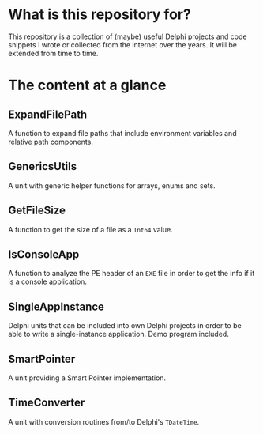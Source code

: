 # What is this repository for?

This repository is a collection of (maybe) useful Delphi projects and code snippets I wrote or collected from the internet over the years. It will be extended from time to time.


# The content at a glance

## ExpandFilePath

A function to expand file paths that include environment variables and relative path components.


## GenericsUtils

A unit with generic helper functions for arrays, enums and sets.


## GetFileSize

A function to get the size of a file as a `Int64` value.


## IsConsoleApp

A function to analyze the PE header of an `EXE` file in order to get the info if it is a console application.


## SingleAppInstance

Delphi units that can be included into own Delphi projects in order to be able to write a single-instance application. Demo program included.


## SmartPointer

A unit providing a Smart Pointer implementation.


## TimeConverter

A unit with conversion routines from/to Delphi's `TDateTime`.
